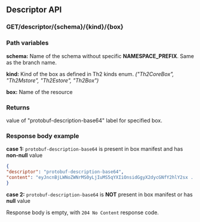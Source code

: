 ## Descriptor API
### GET/descriptor/{schema}/{kind}/{box}
### Path variables
__schema:__ Name of the schema without specific __NAMESPACE_PREFIX__. Same as the branch name.

__kind:__  Kind of the box as defined in Th2 kinds enum. _("Th2CoreBox", "Th2Mstore", "Th2Estore", "Th2Box")_

__box:__  Name of the resource

### Returns
value of "protobuf-description-base64" label for specified box.

### Response body example

__case 1:__ `protobuf-description-base64` is present in box manifest and has __non-null__ value
```json
{
"descriptor": "protobuf-description-base64",
"content": "eyJncnBjLWNoZWNrMS0yLjIuMS5qYXIiOnsidGgyX2dycGNfY2hlY2sx ...... "
}

```

__case 2:__ `protobuf-description-base64` is __NOT__ present in box manifest or has __null__ value

Response body is empty, with `204 No Content` response code.

##